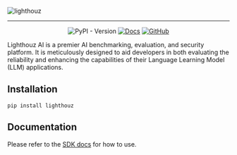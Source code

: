 ![lighthouz](https://lighthouz.ai/lighthouz-logo.png)

---
<div align="center">

![PyPI - Version](https://img.shields.io/pypi/v/lighthouz?label=lighthouz&link=https%3A%2F%2Fpypi.org%2Fproject%2Flighthouz)
[![Docs](https://img.shields.io/badge/docs-lighthouz%20docs-blue)](https://www.lighthouz.ai/docs/)
[![GitHub](https://img.shields.io/badge/github-Lighthouz_AI-blue)](https://github.com/Lighthouz-AI)

</div>

Lighthouz AI is a premier AI benchmarking, evaluation, and security platform. It is meticulously designed to aid
developers in both evaluating the reliability and enhancing the capabilities of their Language Learning Model (LLM)
applications.

## Installation

```pip install lighthouz```

## Documentation

Please refer to the [SDK docs](https://lighthouz.ai/docs/) for how to use.

